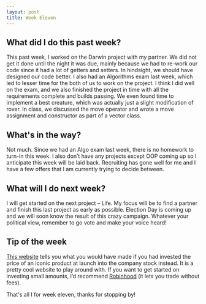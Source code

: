 ```yaml
---
layout: post
title: Week Eleven
---
```


## What did I do this past week? ##

This past week, I worked on the Darwin project with my partner. We did not get it done until the night it was due, mainly because we had to re-work our code since it had a lot of getters and setters.  In hindsight, we should have designed our code better. I also had an Algorithms exam last week, which led to lesser time for the both of us to work on the project. I think I did well on the exam, and we also finished the project in time with all the requirements complete and builds passing. We even found time to implement a best creature, which was actually just a slight modification of rover. In class, we discussed the move operator and wrote a move assignment and constructor as part of a vector class.

## What's in the way? ##

Not much. Since we had an Algo exam last week, there is no homework to turn-in this week. I also don’t have any projects except OOP coming up so I anticipate this week will be laid back. Recruiting has gone well for me and I have a few offers that I am currently trying to decide between.

## What will I do next week? ##

I will get started on the next project – Life. My focus will be to find a partner and finish this last project as early as possible. Election Day is coming up and we will soon know the result of this crazy campaign. Whatever your political view, remember to go vote and make your voice heard!

## Tip of the week ##

[This website](http://investedinstead.com/) tells you what you would have made if you had invested the price of an iconic product at launch into the company stock instead. It is a pretty cool website to play around with. If you want to get started on investing small amounts, I’d recommend [Robinhood](https://robinhood.com/) (it lets you trade without fees).

That's all I for week eleven, thanks for stopping by!
